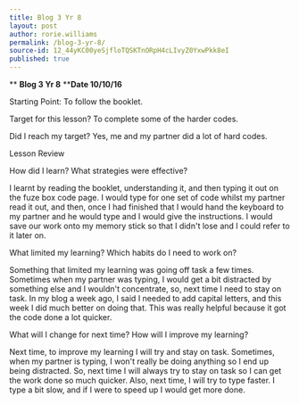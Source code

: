 ```yaml
---
title: Blog 3 Yr 8
layout: post
author: rorie.williams
permalink: /blog-3-yr-8/
source-id: 12_44yKC00yeSjfloTQSKTnORpH4cLIvyZ0YxwPkk8eI
published: true
---
```

**                                  ****Blog 3 Yr 8****                 ****Date 10/10/16**

Starting Point: To follow the booklet.

Target for this lesson? To complete some of the harder codes.

Did I reach my target? Yes, me and my partner did a lot of hard codes.

Lesson Review

How did I learn? What strategies were effective?  

I learnt by reading the booklet, understanding it, and then typing it out on the fuze box code page. I would type for one set of code whilst my partner read it out, and then, once I had finished that I would hand the keyboard to my partner and he would type and I would give the instructions. I would save our work onto my memory stick so that I didn't lose and I could refer to it later on.  

What limited my learning? Which habits do I need to work on?

Something that limited my learning was going off task a few times. Sometimes when my partner was typing, I would get a bit distracted by something else and I wouldn't concentrate, so, next time I need to stay on task. In my blog a week ago, I said I needed to add capital letters, and this week I did much better on doing that. This was really helpful because it got the code done a lot quicker.

What will I change for next time? How will I improve my learning?

Next time, to improve my learning I will try and stay on task. Sometimes, when my partner is typing, I won't really be doing anything so I end up being distracted. So, next time I will always try to stay on task so I can get the work done so much quicker. Also, next time, I will try to type faster. I type a bit slow, and if I were to speed up I would get more done. 

